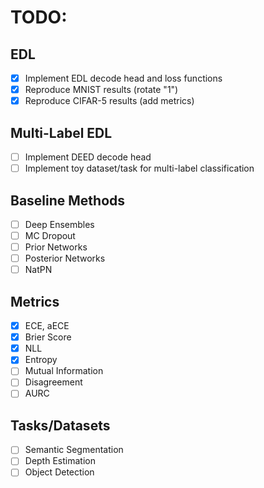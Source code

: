 # TODO:

## EDL
- [x] Implement EDL decode head and loss functions
- [x] Reproduce MNIST results (rotate "1")
- [x] Reproduce CIFAR-5 results (add metrics)

## Multi-Label EDL
- [ ] Implement DEED decode head
- [ ] Implement toy dataset/task for multi-label classification

## Baseline Methods
- [ ] Deep Ensembles
- [ ] MC Dropout
- [ ] Prior Networks
- [ ] Posterior Networks
- [ ] NatPN

## Metrics
- [x] ECE, aECE
- [x] Brier Score
- [x] NLL
- [x] Entropy
- [ ] Mutual Information
- [ ] Disagreement
- [ ] AURC

## Tasks/Datasets
- [ ] Semantic Segmentation
- [ ] Depth Estimation
- [ ] Object Detection
